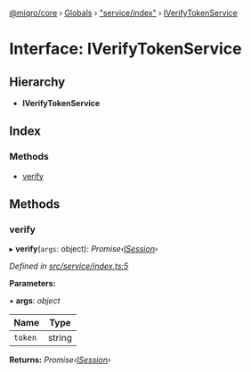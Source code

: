 [@miqro/core](../README.md) › [Globals](../globals.md) › ["service/index"](../modules/_service_index_.md) › [IVerifyTokenService](_service_index_.iverifytokenservice.md)

# Interface: IVerifyTokenService

## Hierarchy

* **IVerifyTokenService**

## Index

### Methods

* [verify](_service_index_.iverifytokenservice.md#verify)

## Methods

###  verify

▸ **verify**(`args`: object): *Promise‹[ISession](_index_.isession.md)›*

*Defined in [src/service/index.ts:5](https://github.com/claukers/miqro-core/blob/01b49b2/src/service/index.ts#L5)*

**Parameters:**

▪ **args**: *object*

Name | Type |
------ | ------ |
`token` | string |

**Returns:** *Promise‹[ISession](_index_.isession.md)›*
